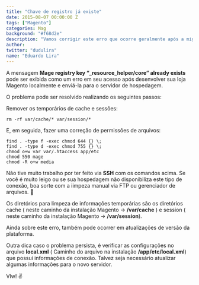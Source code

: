 ```yaml
---
title: "Chave de registro já existe"
date: 2015-08-07 00:00:00 Z
tags: ["Magento"]
categories: Mag
background: "#f68d2e"
description: "Vamos corrigir este erro que ocorre geralmente após a migração da loja Magento"
author:
twitter: "dudulira"
name: "Eduardo Lira"
---
```


A mensagem **Mage registry key “\_resource_helper/core” already exists** pode ser exibida como um erro em seu acesso após desenvolver sua loja Magento localmente e enviá-la para o servidor de hospedagem.

O problema pode ser resolvido realizando os seguintes passos:

Remover os temporários de cache e sessões:

```shell
rm -rf var/cache/* var/session/*
```

E, em seguida, fazer uma correção de permissões de arquivos:

```shell
find . -type f -exec chmod 644 {} \;
find . -type d -exec chmod 755 {} \;
chmod o+w var var/.htaccess app/etc
chmod 550 mage
chmod -R o+w media
```

Não tive muito trabalho por ter feito via **SSH** com os comandos acima.
Se você é muito leigo ou se sua hospedagem não disponibiliza este tipo de conexão, boa sorte com a iimpeza manual via FTP ou gerenciador de arquivos. :grimacing:

Os diretórios para limpeza de informações temporárias são os diretórios cache ( neste caminho da instalação Magento -> **/var/cache** ) e session ( neste caminho da instalação Magento -> **/var/session**).

Ainda sobre este erro, também pode ocorrer em atualizações de versão da plataforma.

Outra dica caso o problema persista, é verificar as configurações no arquivo **local.xml** ( Caminho do arquivo na instalação **/app/etc/local.xml**) que possui informações de conexão. Talvez seja necessário atualizar algumas informações para o novo servidor.

Vlw! :v:
